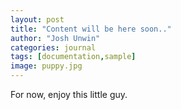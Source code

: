 ```yaml
---
layout: post
title: "Content will be here soon.."
author: "Josh Unwin"
categories: journal
tags: [documentation,sample]
image: puppy.jpg
---
```


For now, enjoy this little guy.
